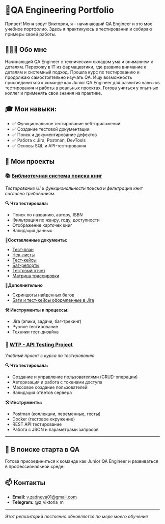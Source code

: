 # 💼QA Engineering Portfolio

Привет! Меня зовут Виктория, я - начинающий QA Engineer и это мое учебное портфолио. Здесь я практикуюсь в тестировании и собираю примеры своей работы.

## 🧑🏻‍💻 Обо мне

Начинающий QA Engineer с техническим складом ума и вниманием к деталям. 
Перехожу в IT из фармацевтики, где развила внимание к деталям и системный подход. 
Прошла курс по тестированию и продолжаю самостоятельно изучать QA.
Ищу возможность присоединиться к команде как Junior QA Engineer для развития навыков тестирования и работы в реальных проектах.
Готова учиться у опытных коллег и применять свои знания на практике.

## 🎓 Мои навыки:
- ✅ Функциональное тестирование веб-приложений
- ✅ Создание тестовой документации  
- ✅ Поиск и документирование дефектов
- ✅ Работа с Jira, Postman, DevTools
- ✅ Основы SQL и API-тестирования

## 📂 Мои проекты

### 📚 [Библиотечная система поиска книг](Library-Project/)
*Тестирование UI и функциональности поиска и фильтрации книг согласно требованиям.*

**🔍 Что тестировала:**
- Поиск по названию, автору, ISBN
- Фильтрация по жанру, году, доступности
- Отображение карточек книг
- Валидация данных

**📄Составленные документы:**
- [Тест-план](Library-Project/test-plan.md)
- [Чек-листы](Library-Project/checklists)
- [Тест-кейсы](Library-Project/test-cases)
- [Баг-репорты](Library-Project/bug-reports.md)
- [Тестовый отчет](Library-Project/test-report.md)
- [Матрица трассировки](Library-Project/traceability-matrix.md)

**📎Дополнительно**
- [Скриншоты найденных багов](Library-Project/screenshots)
- [Баги и тест-кейсы оформленные в Jira](Library-Project/jira-screenshots)

**🛠 Инструменты и процессы:**
- Jira (эпики, задачи, баг-трекинг)
- Ручное тестирование
- Техники тест-дизайна

### 🔌 [WTP - API Testing Project](wtp-api-testing/)
*Учебный проект с курса по тестированию*

**🔍 Что тестировала:**
- Создание и управление пользователями (CRUD-операции)
- Авторизация и работа с токенами доступа
- Массовое создание пользователей
- Валидация ответов сервера

**🛠 Инструменты:**
- Postman (коллекции, переменные, тесты)
- Docker (тестовое окружение)
- REST API тестирование
- Работа с JSON и параметрами запросов

---

## 🎯 В поиске старта в QA
Готова присоединиться к команде как Junior QA Engineer и развиваться в профессиональной среде.

## 📫 Контакты
- **Email:** v.zadneva01@gmail.com
- **Telegram:** @z_viktoria_m

---
*Этот репозиторий постоянно обновляется по мере моего обучения*
